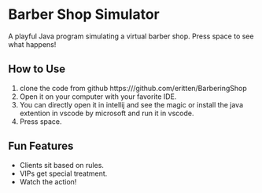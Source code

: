 # Barber Shop Simulator

A playful Java program simulating a virtual barber shop. Press space to see what happens!

## How to Use

1. clone the code from github https:///github.com/eritten/BarberingShop
2. Open it on your computer with your favorite IDE.
3. You can directly open it in intellij and see the magic or install the java extention in vscode by microsoft and run it in vscode.
3. Press space.

## Fun Features

- Clients sit based on rules.
- VIPs get special treatment.
- Watch the action!
